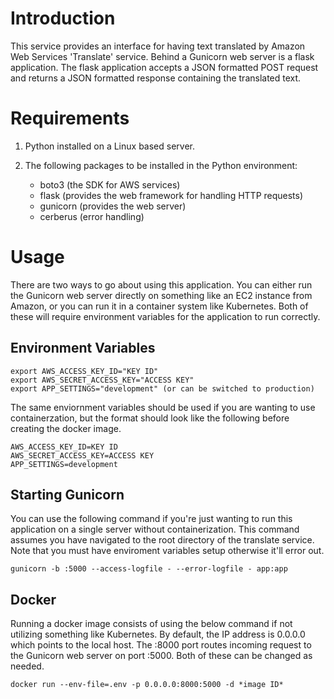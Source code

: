 # Introduction
This service provides an interface for having text translated by Amazon Web Services 'Translate' service. Behind a Gunicorn web server is a
flask application. The flask application accepts a JSON formatted POST request and returns a JSON formatted response containing the translated text.


# Requirements
1. Python installed on a Linux based server.

2. The following packages to be installed in the Python environment:
   - boto3 (the SDK for AWS services)
   - flask (provides the web framework for handling HTTP requests)
   - gunicorn (provides the web server)
   - cerberus (error handling)

# Usage
There are two ways to go about using this application. You can either run the Gunicorn web server directly on something like an EC2 instance from Amazon, or you can run it in a container system like Kubernetes. Both of these will require environment variables for the application to run correctly.

## Environment Variables
```
export AWS_ACCESS_KEY_ID="KEY ID"
export AWS_SECRET_ACCESS_KEY="ACCESS KEY"
export APP_SETTINGS="development" (or can be switched to production)
```

The same enviornment variables should be used if you are wanting to use containerzation, but the format should look like the following before creating the docker image.
```
AWS_ACCESS_KEY_ID=KEY ID
AWS_SECRET_ACCESS_KEY=ACCESS KEY
APP_SETTINGS=development
```

## Starting Gunicorn
You can use the following command if you're just wanting to run this application on a single server without containerization. This command assumes you have navigated to the root directory of the translate service. Note that you must have enviroment variables setup otherwise it'll error out.
```
gunicorn -b :5000 --access-logfile - --error-logfile - app:app
```

## Docker
Running a docker image consists of using the below command if not utilizing something like Kubernetes. By default, the IP address is 0.0.0.0 which points to the local host. The :8000 port routes incoming request to the Gunicorn web server on port :5000. Both of these can be changed as needed.
```
docker run --env-file=.env -p 0.0.0.0:8000:5000 -d *image ID*
```
